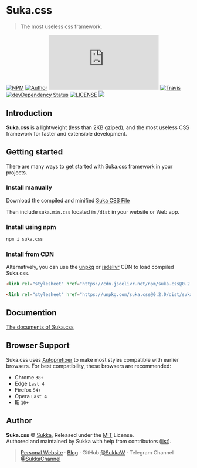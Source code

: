 # Suka.css

> The most useless css framework.

[![NPM](https://img.shields.io/npm/v/suka.css.svg?style=flat-square)](https://www.npmjs.com/package/suka.css)
[![Author](https://img.shields.io/badge/Author-Sukka-b68469.svg?style=flat-square)](https://suka.moe)
[![Size](https://badge-size.herokuapp.com/SukkaW/suka.css/master/dist/suka.min.css?compression=gzip&style=flat-square)](https://github.com/SukkaW/suka.css/tree/master/dist)
[![Travis](https://img.shields.io/travis/SukkaW/suka.css.svg?style=flat-square)](https://travis-ci.org/SukkaW/suka.css)
[![devDependency Status](https://img.shields.io/david/dev/SukkaW/suka.css.svg?style=flat-square)](https://david-dm.org/SukkaW/suka.css?type=dev)
[![LICENSE](https://img.shields.io/github/license/sukkaw/suka.css.svg?style=flat-square)](./LICENSE)
[![](https://data.jsdelivr.com/v1/package/npm/suka.css/badge)](https://www.jsdelivr.com/package/npm/suka.css)

## Introduction

**Suka.css** is a lightweight (less than 2KB gziped), and the most useless CSS framework for faster and extensible development.

## Getting started

There are many ways to get started with Suka.css framework in your projects.

### Install manually

Download the compiled and minified [Suka CSS File](https://github.com/sukkaw/suka.css/releases)

Then include `suka.min.css` located in `/dist` in your website or Web app.

### Install using npm

```bash
npm i suka.css
```

### Install from CDN

Alternatively, you can use the [unpkg](https://unpkg.com/) or [jsdelivr](https://www.jsdelivr.com) CDN to load compiled Suka.css.

```html
<link rel="stylesheet" href="https://cdn.jsdelivr.net/npm/suka.css@0.2.0">
```

```html
<link rel="stylesheet" href="https://unpkg.com/suka.css@0.2.0/dist/suka.min.css">
```

## Documention

[The documents of Suka.css](https://suka.js.org/suka.css)

## Browser Support

Suka.css uses [Autoprefixer](https://github.com/postcss/autoprefixer) to make most styles compatible with earlier browsers. For best compatibility, these browsers are recommended:

- Chrome `38+`
- Edge `Last 4`
- Firefox `54+`
- Opera `Last 4`
- IE `10+`

## Author

**Suka.css** © [Sukka](https://github.com/SukkaW), Released under the [MIT](./LICENSE) License.<br>
Authored and maintained by Sukka with help from contributors ([list](https://github.com/SukkaW/suka.css/contributors)).

> [Personal Website](https://suka.moe) · [Blog](https://blog.suka.moe) · GitHub [@SukkaW](https://github.com/SukkaW) · Telegram Channel [@SukkaChannel](https://t.me/SukkaChannel)
